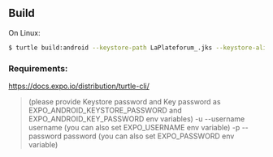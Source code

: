 ## Build

On Linux:

```sh
$ turtle build:android --keystore-path LaPlateforum_.jks --keystore-alias QG1hcmNlYXUtbWF1YmVydC9MYVBsYXRlZm9ydW1f1
```

### Requirements:

https://docs.expo.io/distribution/turtle-cli/

> (please provide Keystore password and Key password as EXPO_ANDROID_KEYSTORE_PASSWORD and EXPO_ANDROID_KEY_PASSWORD env variables)
> -u --username <username>          username (you can also set EXPO_USERNAME env variable)
> -p --password <password>          password (you can also set EXPO_PASSWORD env variable)